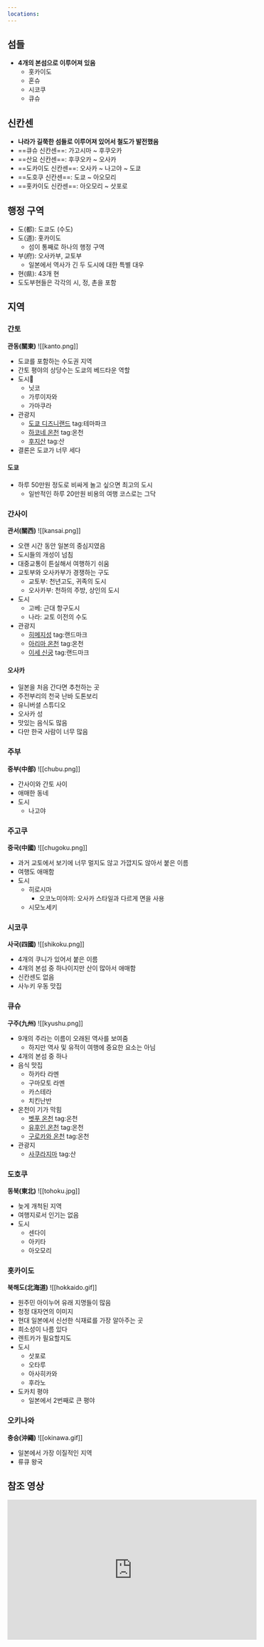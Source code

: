 ```yaml
---
locations: 
---
```

## 섬들
- **4개의 본섬으로 이루어져 있음**
	- 홋카이도
	- 혼슈
	- 시코쿠
	- 큐슈

## 신칸센
- **나라가 길쭉한 섬들로 이루어져 있어서 철도가 발전했음**
- ==큐슈 신칸센==: 가고시마 ~ 후쿠오카
- ==산요 신칸센==: 후쿠오카 ~ 오사카
- ==도카이도 신칸센==: 오사카 ~ 나고야 ~ 도쿄
- ==도호쿠 신칸센==: 도쿄 ~ 아오모리
- ==홋카이도 신칸센==: 아오모리 ~ 삿포로

## 행정 구역
- 도(都): 도쿄도 (수도)
- 도(道): 홋카이도
	- 섬이 통째로 하나의 행정 구역
- 부(府): 오사카부, 교토부
	- 일본에서 역사가 긴 두 도시에 대한 특별 대우
- 현(県): 43개 현
- 도도부현들은 각각의 시, 정, 촌을 포함

## 지역
### 간토
**관동(關東)**
![[kanto.png]]
- 도쿄를 포함하는 수도권 지역
- 간토 평야의 상당수는 도쿄의 베드타운 역할
- 도시
	- 닛코
	- 가루이자와
	- 가마쿠라
- 관광지
	- [도쿄 디즈니랜드](geo:35.6328964,139.8803943) tag:테마파크
	- [하코네 온천](geo:35.2331841,139.1041572) tag:온천
	- [후지산](geo:35.3606255,138.7273634) tag:산
- 결론은 도쿄가 너무 세다

#### 도쿄
- 하루 50만원 정도로 비싸게 놀고 싶으면 최고의 도시
	- 일반적인 하루 20만원 비용의 여행 코스로는 그닥

### 간사이
**관서(關西)**
![[kansai.png]]
- 오랜 시간 동안 일본의 중심지였음
- 도시들의 개성이 넘침
- 대중교통이 튼실해서 여행하기 쉬움
- 교토부와 오사카부가 경쟁하는 구도
	- 교토부: 천년고도, 귀족의 도시
	- 오사카부: 천하의 주방, 상인의 도시
- 도시
	- 고베: 근대 항구도시
	- 나라: 교토 이전의 수도
- 관광지
	- [히메지성](geo:34.839449,134.6939047) tag:랜드마크
	- [아리마 온천](geo:34.7978083,135.2476961) tag:온천
	- [이세 신궁](geo:34.4550038,136.7254738) tag:랜드마크

#### 오사카
- 일본을 처음 간다면 추천하는 곳
- 주전부리의 천국 난바 도톤보리
- 유니버셜 스튜디오
- 오사카 성
- 맛있는 음식도 많음
- 다만 한국 사람이 너무 많음

### 주부
**중부(中部)**
![[chubu.png]]
- 간사이와 간토 사이
- 애매한 동네
- 도시
	- 나고야

### 주고쿠
**중국(中國)**
![[chugoku.png]]
- 과거 교토에서 보기에 너무 멀지도 않고 가깝지도 않아서 붙은 이름
- 여행도 애매함
- 도시
	- 히로시마
		- 오코노미야끼: 오사카 스타일과 다르게 면을 사용
	- 시모노세키

### 시코쿠
**사국(四國)**
![[shikoku.png]]
- 4개의 쿠니가 있어서 붙은 이름
- 4개의 본섬 중 하나이지만 산이 많아서 애매함
- 신칸센도 없음
- 사누키 우동 맛집

### 큐슈
**구주(九州)**
![[kyushu.png]]
- 9개의 주라는 이름이 오래된 역사를 보여줌
	- 하지만 역사 및 유적이 여행에 중요한 요소는 아님
- 4개의 본섬 중 하나
- 음식 맛집
	- 하카타 라멘
	- 구마모토 라멘
	- 카스테라
	- 치킨난반
- 온천이 기가 막힘
	- [벳푸 온천](geo:33.2792897,131.5001945) tag:온천
	- [유후인 온천](geo:33.2625917,131.3554211) tag:온천 
	- [구로카와 온천](geo:33.0756358,131.1443953) tag:온천 
- 관광지
	- [사쿠라지마](geo:31.583333,130.65) tag:산 

### 도호쿠
**동북(東北)**
![[tohoku.jpg]]
- 늦게 개척된 지역
- 여행지로서 인기는 없음
- 도시
	- 센다이
	- 아키타
	- 아오모리

### 홋카이도
**북해도(北海道)**
![[hokkaido.gif]]
- 원주민 아이누어 유래 지명들이 많음
- 청정 대자연의 이미지
- 현대 일본에서 신선한 식재료를 가장 알아주는 곳
- 희소성이 나름 있다
- 렌트카가 필요할지도
- 도시
	- 삿포로
	- 오타루
	- 아사히카와
	- 후라노
- 도카치 평야
	- 일본에서 2번째로 큰 평야

### 오키나와
**충승(沖繩)**
![[okinawa.gif]]
- 일본에서 가장 이질적인 지역
- 류큐 왕국

## 참조 영상
<iframe width="560" height="315" src="https://www.youtube.com/embed/fgT8QRAYqaw?si=D2dArzerP9S2rmSd" title="YouTube video player" frameborder="0" allow="accelerometer; autoplay; clipboard-write; encrypted-media; gyroscope; picture-in-picture; web-share" referrerpolicy="strict-origin-when-cross-origin" allowfullscreen></iframe>